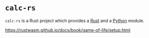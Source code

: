 # `calc-rs`

`calc-rs` is a Rust project which provides a [Rust](calclib/README.md) and a [Python](pycalclib/README.md) module.


https://rustwasm.github.io/docs/book/game-of-life/setup.html
